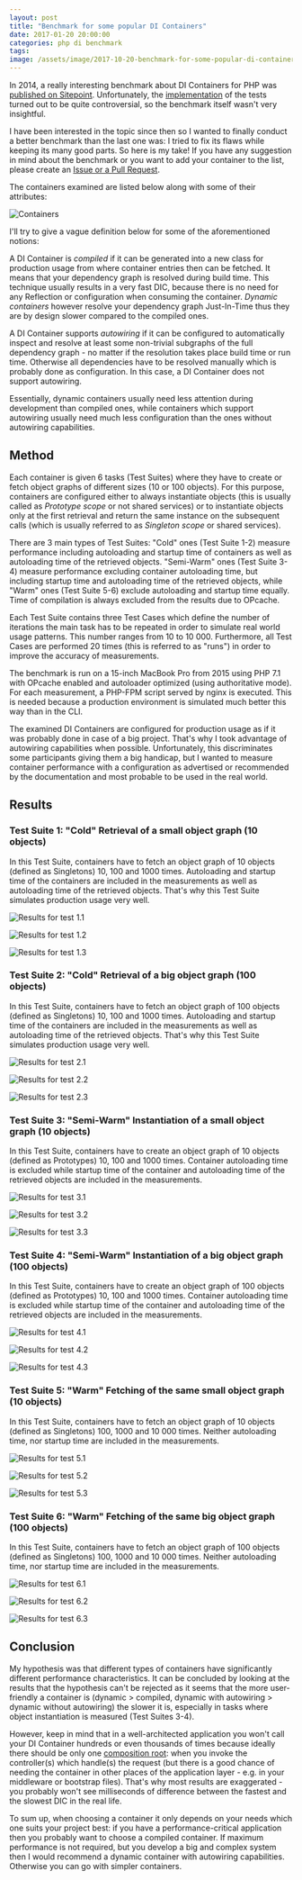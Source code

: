 ```yaml
---
layout: post
title: "Benchmark for some popular DI Containers"
date: 2017-01-20 20:00:00
categories: php di benchmark
tags:
image: /assets/image/2017-10-20-benchmark-for-some-popular-di-containers/cover.jpg
---
```


In 2014, a really interesting benchmark about DI Containers for PHP was [published on Sitepoint][sitepoint-article].
Unfortunately, the [implementation][old-benchmark] of the tests turned out to be quite controversial, so the benchmark
itself wasn't very insightful.

I have been interested in the topic since then so I wanted to finally conduct a better benchmark than the last one was:
I tried to fix its flaws while keeping its many good parts. So here is my take! If you have any suggestion in mind about
the benchmark or you want to add your container to the list, please create an [Issue or a Pull Request][github-repo].

The containers examined are listed below along with some of their attributes:

![Containers][containers]

I'll try to give a vague definition below for some of the aforementioned notions:

A DI Container is _compiled_ if it can be generated into a new class for production usage from where container entries
then can be fetched. It means that your dependency graph is resolved during build time. This technique usually results
in a very fast DIC, because there is no need for any Reflection or configuration when consuming the container.
_Dynamic containers_ however resolve your dependency graph Just-In-Time thus they are by design slower compared to the compiled
ones.

A DI Container supports _autowiring_ if it can be configured to automatically inspect and resolve at least some
non-trivial subgraphs of the full dependency graph - no matter if the resolution takes place build time or run time.
Otherwise all dependencies have to be resolved manually which is probably done as configuration. In this case, a
DI Container does not support autowiring.

Essentially, dynamic containers usually need less attention during development than compiled ones, while containers
which support autowiring usually need much less configuration than the ones without autowiring capabilities.

## Method

Each container is given 6 tasks (Test Suites) where they have to create or fetch object graphs of different
sizes (10 or 100 objects). For this purpose, containers are configured either to always instantiate objects (this is
usually called as _Prototype scope_ or not shared services) or to instantiate objects only at the first retrieval and
return the same instance on the subsequent calls (which is usually referred to as _Singleton scope_ or shared services).

There are 3 main types of Test Suites: "Cold" ones (Test Suite 1-2) measure performance including autoloading and
startup time of containers as well as autoloading time of the retrieved objects. "Semi-Warm" ones (Test Suite 3-4)
measure performance excluding container autoloading time, but including startup time and autoloading time of the
retrieved objects, while "Warm" ones (Test Suite 5-6) exclude autoloading and startup time equally. Time of compilation
is always excluded from the results due to OPcache.

Each Test Suite contains three Test Cases which define the number of iterations the main task has to be repeated in
order to simulate real world usage patterns. This number ranges from 10 to 10 000. Furthermore, all Test Cases are
performed 20 times (this is referred to as "runs") in order to improve the accuracy of measurements.

The benchmark is run on a 15-inch MacBook Pro from 2015 using PHP 7.1 with OPcache enabled and autoloader
optimized (using authoritative mode). For each measurement, a PHP-FPM script served by nginx is executed. This is
needed because a production environment is simulated much better this way than in the CLI.

The examined DI Containers are configured for production usage as if it was probably done in case of a big project.
That's why I took advantage of autowiring capabilities when possible. Unfortunately, this discriminates some
participants giving them a big handicap, but I wanted to measure container performance with a configuration as
advertised or recommended by the documentation and most probable to be used in the real world.

## Results

### Test Suite 1: "Cold" Retrieval of a small object graph (10 objects)

In this Test Suite, containers have to fetch an object graph of 10 objects (defined as Singletons) 10, 100 and 1000
times. Autoloading and startup time of the containers are included in the measurements as well as autoloading time of
the retrieved objects. That's why this Test Suite simulates production usage very well.

![Results for test 1.1][results-1.1]

![Results for test 1.2][results-1.2]

![Results for test 1.3][results-1.3]

### Test Suite 2: "Cold" Retrieval of a big object graph (100 objects)

In this Test Suite, containers have to fetch an object graph of 100 objects (defined as Singletons) 10, 100 and 1000
times. Autoloading and startup time of the containers are included in the measurements as well as autoloading time of
the retrieved objects. That's why this Test Suite simulates production usage very well.

![Results for test 2.1][results-2.1]

![Results for test 2.2][results-2.2]

![Results for test 2.3][results-2.3]

### Test Suite 3: "Semi-Warm" Instantiation of a small object graph (10 objects)

In this Test Suite, containers have to create an object graph of 10 objects (defined as Prototypes) 10, 100 and 1000
times. Container autoloading time is excluded while startup time of the container and autoloading time of the retrieved
objects are included in the measurements.

![Results for test 3.1][results-3.1]

![Results for test 3.2][results-3.2]

![Results for test 3.3][results-3.3]

### Test Suite 4: "Semi-Warm" Instantiation of a big object graph (100 objects)

In this Test Suite, containers have to create an object graph of 100 objects (defined as Prototypes) 10, 100 and 1000
times. Container autoloading time is excluded while startup time of the container and autoloading time of the retrieved
objects are included in the measurements.

![Results for test 4.1][results-4.1]

![Results for test 4.2][results-4.2]

![Results for test 4.3][results-4.3]

### Test Suite 5: "Warm" Fetching of the same small object graph (10 objects)
  
In this Test Suite, containers have to fetch an object graph of 10 objects (defined as Singletons) 100, 1000 and 10 000
times. Neither autoloading time, nor startup time are included in the measurements.

![Results for test 5.1][results-5.1]

![Results for test 5.2][results-5.2]

![Results for test 5.3][results-5.3]

### Test Suite 6: "Warm" Fetching of the same big object graph (100 objects)

In this Test Suite, containers have to fetch an object graph of 100 objects (defined as Singletons) 100, 1000 and 10 000
times. Neither autoloading time, nor startup time are included in the measurements.

![Results for test 6.1][results-6.1]

![Results for test 6.2][results-6.2]

![Results for test 6.3][results-6.3]

## Conclusion

My hypothesis was that different types of containers have significantly different performance characteristics. It can
be concluded by looking at the results that the hypothesis can't be rejected as it seems that the more user-friendly a
container is (dynamic > compiled, dynamic with autowiring > dynamic without autowiring) the slower it is, especially in
tasks where object instantiation is measured (Test Suites 3-4).

However, keep in mind that in a well-architected application you won't call your DI Container hundreds or even thousands
of times because ideally there should be only one [composition root][composition-root]: when you invoke the
controller(s) which handle(s) the request (but there is a good chance of needing the container in other places of the
application layer - e.g. in your middleware or bootstrap files). That's why most results are exaggerated - you probably
won't see milliseconds of difference between the fastest and the slowest DIC in the real life.

To sum up, when choosing a container it only depends on your needs which one suits your project best: if you have a
performance-critical application then you probably want to choose a compiled container. If maximum performance is not
required, but you develop a big and complex system then I would recommend a dynamic container with autowiring
capabilities. Otherwise you can go with simpler containers.

[sitepoint-article]: https://www.sitepoint.com/php-dependency-injection-container-performance-benchmarks/
[old-benchmark]: https://github.com/TomBZombie/php-dependency-injection-benchmarks
[github-repo]: https://github.com/kocsismate/php-di-container-benchmarks
[jekyll-help]: https://github.com/jekyll/jekyll-help
[composition-root]: http://blog.ploeh.dk/2011/07/28/CompositionRoot/

[containers]: /assets/image/2017-01-20-benchmark-for-some-popular-di-containers/containers.jpg
[results-1.1]: /assets/image/2017-01-20-benchmark-for-some-popular-di-containers/results-1.1.jpg
[results-1.2]: /assets/image/2017-01-20-benchmark-for-some-popular-di-containers/results-1.2.jpg
[results-1.3]: /assets/image/2017-01-20-benchmark-for-some-popular-di-containers/results-1.3.jpg
[results-2.1]: /assets/image/2017-01-20-benchmark-for-some-popular-di-containers/results-2.1.jpg
[results-2.2]: /assets/image/2017-01-20-benchmark-for-some-popular-di-containers/results-2.2.jpg
[results-2.3]: /assets/image/2017-01-20-benchmark-for-some-popular-di-containers/results-2.3.jpg
[results-3.1]: /assets/image/2017-01-20-benchmark-for-some-popular-di-containers/results-3.1.jpg
[results-3.2]: /assets/image/2017-01-20-benchmark-for-some-popular-di-containers/results-3.2.jpg
[results-3.3]: /assets/image/2017-01-20-benchmark-for-some-popular-di-containers/results-3.3.jpg
[results-4.1]: /assets/image/2017-01-20-benchmark-for-some-popular-di-containers/results-4.1.jpg
[results-4.2]: /assets/image/2017-01-20-benchmark-for-some-popular-di-containers/results-4.2.jpg
[results-4.3]: /assets/image/2017-01-20-benchmark-for-some-popular-di-containers/results-4.3.jpg
[results-5.1]: /assets/image/2017-01-20-benchmark-for-some-popular-di-containers/results-5.1.jpg
[results-5.2]: /assets/image/2017-01-20-benchmark-for-some-popular-di-containers/results-5.2.jpg
[results-5.3]: /assets/image/2017-01-20-benchmark-for-some-popular-di-containers/results-5.3.jpg
[results-6.1]: /assets/image/2017-01-20-benchmark-for-some-popular-di-containers/results-6.1.jpg
[results-6.2]: /assets/image/2017-01-20-benchmark-for-some-popular-di-containers/results-6.2.jpg
[results-6.3]: /assets/image/2017-01-20-benchmark-for-some-popular-di-containers/results-6.3.jpg
